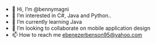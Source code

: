 - 👋 Hi, I’m @bennymagni
- 👀 I’m interested in C#, Java and Python..
- 🌱 I’m currently learning Java
- 💞️ I’m looking to collaborate on mobile application design
- 📫 How to reach me ebenezerbenson95@yahoo.com

<!---
bennymagni/bennymagni is a ✨ special ✨ repository because its `README.md` (this file) appears on your GitHub profile.
You can click the Preview link to take a look at your changes.
--->
